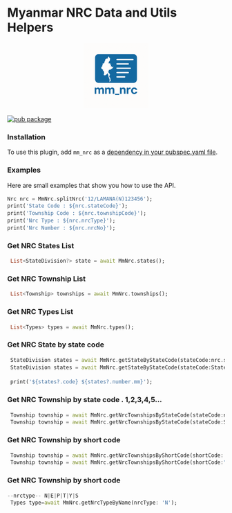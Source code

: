 # Myanmar NRC Data and Utils Helpers

<p align="center">
  <img src="https://raw.githubusercontent.com/myatnoeaung-dev/mm_nrc/refs/heads/main/assets/mm_nrc_logo.png" width="150" alt="Mm Nrc Logo">
</p>

[![pub package](https://img.shields.io/pub/v/mm_nrc.svg)](https://pub.dev/packages/mm_nrc)

### Installation
To use this plugin, add `mm_nrc` as a [dependency in your pubspec.yaml file](https://flutter.dev/docs/development/platform-integration/platform-channels).

### Examples
Here are small examples that show you how to use the API.

```dart
Nrc nrc = MmNrc.splitNrc('12/LAMANA(N)123456');
print('State Code : ${nrc.stateCode}');
print('Township Code : ${nrc.townshipCode}');
print('Nrc Type : ${nrc.nrcType}');
print('Nrc Number : ${nrc.nrcNo}');
```
      
### Get NRC States List
```dart
 List<StateDivision?> state = await MmNrc.states();
```

### Get NRC Township List
```dart
 List<Township> townships = await MmNrc.townships();
```

### Get NRC Types List
```dart
 List<Types> types = await MmNrc.types();
```

### Get NRC State by state code
```dart
 StateDivision states = await MmNrc.getStateByStateCode(stateCode:nrc.stateCode );
 StateDivision states = await MmNrc.getStateByStateCode(stateCode:StateCode.YANGON.code );

 print('${states?.code} ${states?.number.mm}');
```

### Get NRC Township by state code . 1,2,3,4,5...
```dart
 Township township = await MmNrc.getNrcTownshipsByStateCode(stateCode:nrc.stateCode);
 Township township = await MmNrc.getNrcTownshipsByStateCode(stateCode:StateCode.YANGON.code );
```

### Get NRC Township by short code
```dart
 Township township = await MmNrc.getNrcTownshipsByShortCode(shortCode: nrc.townshipCode);
 Township township = await MmNrc.getNrcTownshipsByShortCode(shortCode:"LAMANA");
```

### Get NRC Township by short code
```dart
--nrctype-- N|E|P|T|Y|S
 Types type=await MmNrc.getNrcTypeByName(nrcType: 'N');
```
